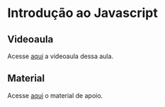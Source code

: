 # Introdução ao Javascript

## Videoaula
Acesse [aqui](https://drive.google.com/file/d/1MxXUGcih8hJny2RhUWFlr1SozxzRwZqd/view?usp=sharing) a videoaula dessa aula.

## Material
Acesse [aqui](https://docs.google.com/document/d/1qNrjV1AtI4WoErH3Y3KDXRMhgr2rbVT5/edit?usp=sharing&ouid=115485634232214053462&rtpof=true&sd=true) o material de apoio.